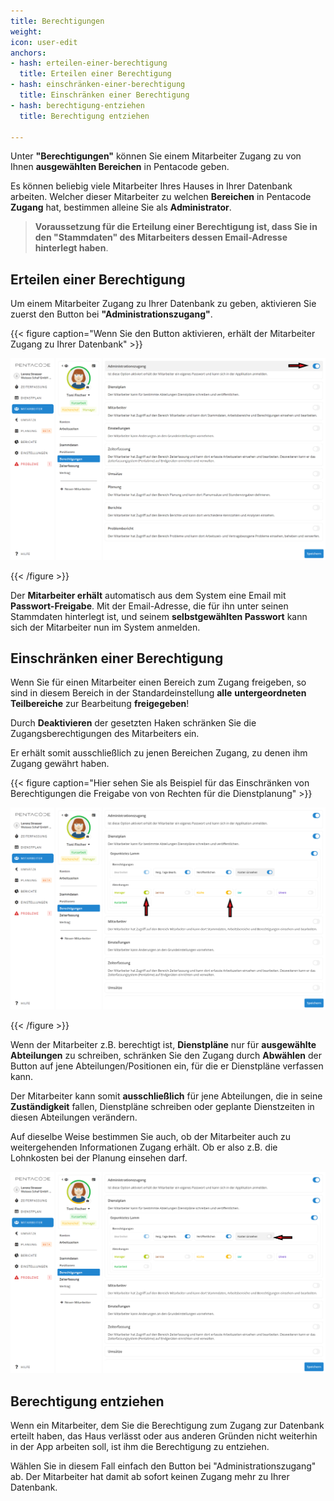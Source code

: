 ```yaml
---
title: Berechtigungen
weight: 
icon: user-edit
anchors:
- hash: erteilen-einer-berechtigung
  title: Erteilen einer Berechtigung
- hash: einschränken-einer-berechtigung
  title: Einschränken einer Berechtigung
- hash: berechtigung-entziehen
  title: Berechtigung entziehen

---
```

Unter  **"Berechtigungen"** können Sie einem Mitarbeiter Zugang zu von Ihnen **ausgewählten Bereichen** in Pentacode geben.

Es können beliebig viele Mitarbeiter Ihres Hauses in Ihrer Datenbank arbeiten. Welcher dieser Mitarbeiter zu welchen **Bereichen** in Pentacode **Zugang** hat, bestimmen alleine Sie als **Administrator**.

> **Voraussetzung für die Erteilung einer Berechtigung ist, dass Sie in den "Stammdaten" des Mitarbeiters dessen Email-Adresse hinterlegt haben**.

## Erteilen einer Berechtigung

Um einem Mitarbeiter Zugang zu Ihrer Datenbank zu geben, aktivieren Sie zuerst den Button bei **"Administrationszugang"**.

{{< figure caption="Wenn Sie den Button aktivieren, erhält der Mitarbeiter Zugang zu Ihrer Datenbank" >}}

![](/uploads/admin-zugang.png)

{{< /figure >}}

Der **Mitarbeiter erhält** automatisch aus dem System eine Email mit **Passwort-Freigabe**. Mit der Email-Adresse, die für ihn unter seinen Stammdaten hinterlegt ist, und seinem **selbstgewählten Passwort** kann sich der Mitarbeiter nun im System anmelden.

## Einschränken einer Berechtigung

Wenn Sie für einen Mitarbeiter einen Bereich zum Zugang freigeben, so sind in diesem Bereich in der Standardeinstellung **alle** **untergeordneten Teilbereiche** zur Bearbeitung **freigegeben**!

Durch **Deaktivieren** der gesetzten Haken schränken Sie die Zugangsberechtigungen des Mitarbeiters ein.

Er erhält somit ausschließlich zu jenen Bereichen Zugang, zu denen ihm Zugang gewährt haben.

{{< figure caption="Hier sehen Sie als Beispiel für das Einschränken von Berechtigungen die Freigabe von von Rechten für die Dienstplanung" >}}

![](/uploads/einschrankung2.png)

{{< /figure >}}

Wenn der Mitarbeiter z.B. berechtigt ist, **Dienstpläne** nur für **ausgewählte Abteilungen** zu schreiben, schränken Sie den Zugang durch **Abwählen** der Button auf jene Abteilungen/Positionen ein, für die er Dienstpläne verfassen kann.

Der Mitarbeiter kann somit **ausschließlich** für jene Abteilungen, die in seine **Zuständigkeit** fallen, Dienstpläne schreiben oder geplante Dienstzeiten in diesen Abteilungen verändern.

Auf dieselbe Weise bestimmen Sie auch, ob der Mitarbeiter auch zu weitergehenden Informationen Zugang erhält. Ob er also z.B. die Lohnkosten bei der Planung einsehen darf.

![](/uploads/einschrankung3.png)

## Berechtigung entziehen

Wenn ein Mitarbeiter, dem Sie die Berechtigung zum Zugang zur Datenbank erteilt haben, das Haus verlässt oder aus anderen Gründen nicht weiterhin in der App arbeiten soll, ist ihm die Berechtigung zu entziehen.

Wählen Sie in diesem Fall einfach den Button bei "Administrationszugang" ab. Der Mitarbeiter hat damit ab sofort keinen Zugang mehr zu Ihrer Datenbank.